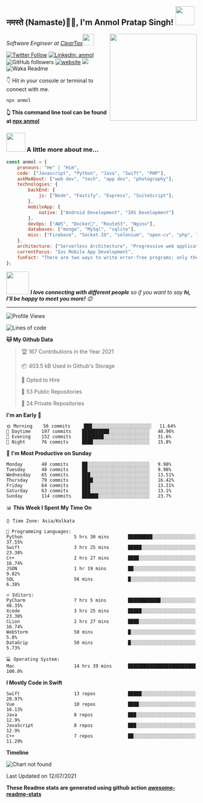 <h2>नमस्ते (Namaste)🙏🏻, I'm Anmol Pratap Singh! <img src="https://media.giphy.com/media/12oufCB0MyZ1Go/giphy.gif" width="50"></h2>
<img align='right' src="https://media.giphy.com/media/M9gbBd9nbDrOTu1Mqx/giphy.gif" width="230">
<p><em>Software Engineer at <a href="http://www.cleartax.in">ClearTax</a><img src="https://media.giphy.com/media/WUlplcMpOCEmTGBtBW/giphy.gif" width="30"> 
</em></p>

[![Twitter Follow](https://img.shields.io/twitter/follow/misteranmol?label=Follow)](https://twitter.com/intent/follow?screen_name=misteranmol)
[![Linkedin: anmol](https://img.shields.io/badge/-anmol-blue?style=flat-square&logo=Linkedin&logoColor=white&link=https://www.linkedin.com/in/anmol-p-singh/)](https://www.linkedin.com/in/anmol-p-singh/)
![GitHub followers](https://img.shields.io/github/followers/anmol098?label=Follow&style=social)
[![website](https://img.shields.io/badge/Website-46a2f1.svg?&style=flat-square&logo=Google-Chrome&logoColor=white&link=https://anmolsingh.me/)](https://anmolsingh.me/)
![](https://visitor-badge.glitch.me/badge?page_id=anmol098.anmol098)
![Waka Readme](https://github.com/anmol098/anmol098/workflows/Waka%20Readme/badge.svg)

👇 Hit in your console or terminal to connect with me.

```bash
npx anmol
```
**👆 This command line tool can be found at [npx anmol](https://github.com/anmol098/npx_card)**

### <img src="https://media.giphy.com/media/VgCDAzcKvsR6OM0uWg/giphy.gif" width="50"> A little more about me...  

```javascript
const anmol = {
    pronouns: "He" | "Him",
    code: ["Javascript", "Python", "Java", "Swift", "PHP"],
    askMeAbout: ["web dev", "tech", "app dev", "photography"],
    technologies: {
        backEnd: {
            js: ["Node", "Fastify", "Express", "SuiteScript"],
        },
        mobileApp: {
            native: ["Android Development", "IOS Development"]
        },
        devOps: ["AWS", "Docker🐳", "Route53", "Nginx"],
        databases: ["mongo", "MySql", "sqlite"],
        misc: ["Firebase", "Socket.IO", "selenium", "open-cv", "php", "SuiteApp"]
    },
    architecture: ["Serverless Architecture", "Progressive web applications", "Single page applications"],
    currentFocus: "Ios Mobile App Development",
    funFact: "There are two ways to write error-free programs; only the third one works"
};
```

<img src="https://media.giphy.com/media/LnQjpWaON8nhr21vNW/giphy.gif" width="60"> <em><b>I love connecting with different people</b> so if you want to say <b>hi, I'll be happy to meet you more!</b> 😊</em>

---
<!--START_SECTION:waka-->
![Profile Views](http://img.shields.io/badge/Profile%20Views-932-blue)

![Lines of code](https://img.shields.io/badge/From%20Hello%20World%20I%27ve%20Written-1.5%20million%20lines%20of%20code-blue)

**🐱 My Github Data** 

> 🏆 167 Contributions in the Year 2021
 > 
> 📦 403.5 kB Used in Github's Storage 
 > 
> 💼 Opted to Hire
 > 
> 📜 53 Public Repositories 
 > 
> 🔑 24 Private Repositories  
 > 
**I'm an Early 🐤** 

```text
🌞 Morning    56 commits     ███░░░░░░░░░░░░░░░░░░░░░░   11.64% 
🌆 Daytime    197 commits    ██████████░░░░░░░░░░░░░░░   40.96% 
🌃 Evening    152 commits    ████████░░░░░░░░░░░░░░░░░   31.6% 
🌙 Night      76 commits     ████░░░░░░░░░░░░░░░░░░░░░   15.8%

```
📅 **I'm Most Productive on Sunday** 

```text
Monday       48 commits     ██░░░░░░░░░░░░░░░░░░░░░░░   9.98% 
Tuesday      48 commits     ██░░░░░░░░░░░░░░░░░░░░░░░   9.98% 
Wednesday    65 commits     ███░░░░░░░░░░░░░░░░░░░░░░   13.51% 
Thursday     79 commits     ████░░░░░░░░░░░░░░░░░░░░░   16.42% 
Friday       64 commits     ███░░░░░░░░░░░░░░░░░░░░░░   13.31% 
Saturday     63 commits     ███░░░░░░░░░░░░░░░░░░░░░░   13.1% 
Sunday       114 commits    ██████░░░░░░░░░░░░░░░░░░░   23.7%

```


📊 **This Week I Spent My Time On** 

```text
⌚︎ Time Zone: Asia/Kolkata

💬 Programming Languages: 
Python                   5 hrs 30 mins       █████████░░░░░░░░░░░░░░░░   37.55% 
Swift                    3 hrs 25 mins       █████░░░░░░░░░░░░░░░░░░░░   23.38% 
C++                      2 hrs 27 mins       ████░░░░░░░░░░░░░░░░░░░░░   16.74% 
JSON                     1 hr 19 mins        ██░░░░░░░░░░░░░░░░░░░░░░░   9.02% 
SQL                      56 mins             █░░░░░░░░░░░░░░░░░░░░░░░░   6.38%

🔥 Editors: 
PyCharm                  7 hrs 5 mins        ████████████░░░░░░░░░░░░░   48.35% 
Xcode                    3 hrs 25 mins       █████░░░░░░░░░░░░░░░░░░░░   23.38% 
CLion                    2 hrs 27 mins       ████░░░░░░░░░░░░░░░░░░░░░   16.74% 
WebStorm                 50 mins             █░░░░░░░░░░░░░░░░░░░░░░░░   5.8% 
DataGrip                 50 mins             █░░░░░░░░░░░░░░░░░░░░░░░░   5.73%

💻 Operating System: 
Mac                      14 hrs 39 mins      █████████████████████████   100.0%

```

**I Mostly Code in Swift** 

```text
Swift                    13 repos            █████░░░░░░░░░░░░░░░░░░░░   20.97% 
Vue                      10 repos            ████░░░░░░░░░░░░░░░░░░░░░   16.13% 
Java                     8 repos             ███░░░░░░░░░░░░░░░░░░░░░░   12.9% 
JavaScript               8 repos             ███░░░░░░░░░░░░░░░░░░░░░░   12.9% 
C++                      7 repos             ██░░░░░░░░░░░░░░░░░░░░░░░   11.29%

```


**Timeline**

![Chart not found](https://raw.githubusercontent.com/anmol098/anmol098/master/charts/bar_graph.png) 


 Last Updated on 12/07/2021
<!--END_SECTION:waka-->

**These Readme stats are generated using github action [awesome-readme-stats](https://github.com/anmol098/waka-readme-stats)**
